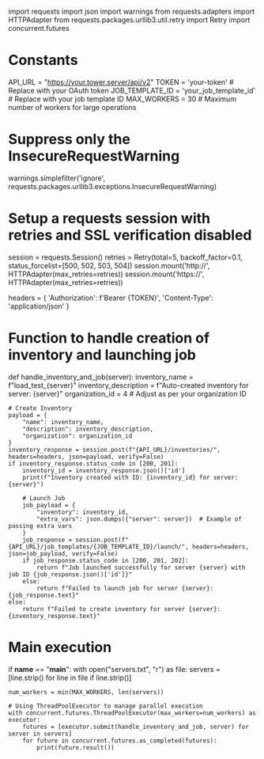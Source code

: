 import requests
import json
import warnings
from requests.adapters import HTTPAdapter
from requests.packages.urllib3.util.retry import Retry
import concurrent.futures

# Constants
API_URL = "https://your.tower.server/api/v2"
TOKEN = 'your-token'  # Replace with your OAuth token
JOB_TEMPLATE_ID = 'your_job_template_id'  # Replace with your job template ID
MAX_WORKERS = 30  # Maximum number of workers for large operations

# Suppress only the InsecureRequestWarning
warnings.simplefilter('ignore', requests.packages.urllib3.exceptions.InsecureRequestWarning)

# Setup a requests session with retries and SSL verification disabled
session = requests.Session()
retries = Retry(total=5, backoff_factor=0.1, status_forcelist=[500, 502, 503, 504])
session.mount('http://', HTTPAdapter(max_retries=retries))
session.mount('https://', HTTPAdapter(max_retries=retries))

headers = {
    'Authorization': f'Bearer {TOKEN}',
    'Content-Type': 'application/json'
}

# Function to handle creation of inventory and launching job
def handle_inventory_and_job(server):
    inventory_name = f"load_test_{server}"
    inventory_description = f"Auto-created inventory for server: {server}"
    organization_id = 4  # Adjust as per your organization ID

    # Create Inventory
    payload = {
        "name": inventory_name,
        "description": inventory_description,
        "organization": organization_id
    }
    inventory_response = session.post(f"{API_URL}/inventories/", headers=headers, json=payload, verify=False)
    if inventory_response.status_code in [200, 201]:
        inventory_id = inventory_response.json()['id']
        print(f"Inventory created with ID: {inventory_id} for server: {server}")

        # Launch Job
        job_payload = {
            "inventory": inventory_id,
            "extra_vars": json.dumps({"server": server})  # Example of passing extra vars
        }
        job_response = session.post(f"{API_URL}/job_templates/{JOB_TEMPLATE_ID}/launch/", headers=headers, json=job_payload, verify=False)
        if job_response.status_code in [200, 201, 202]:
            return f"Job launched successfully for server {server} with job ID {job_response.json()['id']}"
        else:
            return f"Failed to launch job for server {server}: {job_response.text}"
    else:
        return f"Failed to create inventory for server {server}: {inventory_response.text}"

# Main execution
if __name__ == "__main__":
    with open("servers.txt", "r") as file:
        servers = [line.strip() for line in file if line.strip()]

    num_workers = min(MAX_WORKERS, len(servers))

    # Using ThreadPoolExecutor to manage parallel execution
    with concurrent.futures.ThreadPoolExecutor(max_workers=num_workers) as executor:
        futures = [executor.submit(handle_inventory_and_job, server) for server in servers]
        for future in concurrent.futures.as_completed(futures):
            print(future.result())
